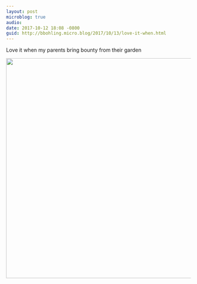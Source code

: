 ```yaml
---
layout: post
microblog: true
audio: 
date: 2017-10-12 18:08 -0800
guid: http://bbohling.micro.blog/2017/10/13/love-it-when.html
---
```

Love it when my parents bring bounty from their garden

<img src="http://micro.brandonbohling.com/uploads/2017/8994367204.jpg" width="599" height="600" />
